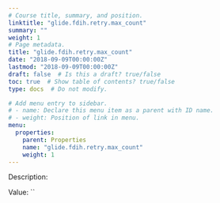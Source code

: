 ```yaml
---
# Course title, summary, and position.
linktitle: "glide.fdih.retry.max_count"
summary: ""
weight: 1
# Page metadata.
title: "glide.fdih.retry.max_count"
date: "2018-09-09T00:00:00Z"
lastmod: "2018-09-09T00:00:00Z"
draft: false  # Is this a draft? true/false
toc: true  # Show table of contents? true/false
type: docs  # Do not modify.

# Add menu entry to sidebar.
# - name: Declare this menu item as a parent with ID name.
# - weight: Position of link in menu.
menu:
  properties:
    parent: Properties
    name: "glide.fdih.retry.max_count"
    weight: 1
---
```


Description: 


Value: ``